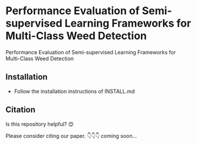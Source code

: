 # Performance Evaluation of Semi-supervised Learning Frameworks for Multi-Class Weed Detection
Performance Evaluation of Semi-supervised Learning Frameworks for Multi-Class Weed Detection

## Installation
- Follow the installation instructions of INSTALL.md

## Citation

Is this repository helpful? 😊  

Please consider citing our paper. 👇👇👇
coming soon...
